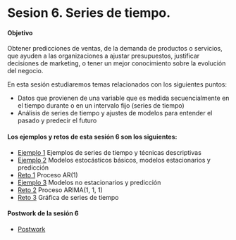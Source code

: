 # Sesion 6. Series de tiempo.

#### Objetivo

Obtener predicciones de ventas, de la demanda de productos o servicios, que ayuden a las organizaciones a ajustar presupuestos, justificar decisiones de marketing, o tener un mejor conocimiento sobre la evolución del negocio.

En esta sesión estudiaremos temas relacionados con los siguientes puntos:

- Datos que provienen de una variable que es medida secuencialmente en el tiempo durante o en un intervalo fijo (series de tiempo)
- Análisis de series de tiempo y ajustes de modelos para entender el pasado y predecir el futuro

#### Los ejemplos y retos de esta sesión 6 son los siguientes:

- [Ejemplo 1](https://github.com/beduExpert/Programacion-con-R-Santander/tree/master/Sesion-06/Ejemplo-01) Ejemplos de series de tiempo y técnicas descriptivas
- [Ejemplo 2](https://github.com/beduExpert/Programacion-con-R-Santander/tree/master/Sesion-06/Ejemplo-02) Modelos estocásticos básicos, modelos estacionarios y predicción
- [Reto 1](https://github.com/beduExpert/Programacion-con-R-Santander/tree/master/Sesion-06/Reto-01) Proceso AR(1)
- [Ejemplo 3](https://github.com/beduExpert/Programacion-con-R-Santander/tree/master/Sesion-06/Ejemplo-03) Modelos no estacionarios y predicción
- [Reto 2](https://github.com/beduExpert/Programacion-con-R-Santander/tree/master/Sesion-06/Reto-02) Proceso ARIMA(1, 1, 1)
- [Reto 3](https://github.com/beduExpert/Programacion-con-R-Santander/tree/master/Sesion-06/Reto-03) Gráfica de series de tiempo

#### Postwork de la sesión 6

- [Postwork](https://github.com/beduExpert/Programacion-con-R-Santander/tree/master/Sesion-06/Postwork)
